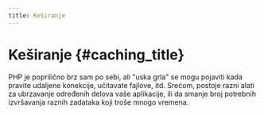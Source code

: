 ```yaml
---
title: Keširanje
---
```


# Keširanje {#caching_title}

PHP je poprilično brz sam po sebi, ali "uska grla" se mogu pojaviti kada pravite udaljene konekcije, učitavate fajlove, itd. Srećom, postoje razni alati za ubrzavanje određenih delova vaše aplikacije, ili da smanje broj potrebnih
izvršavanja raznih zadataka koji troše mnogo vremena.